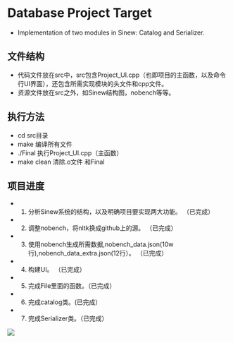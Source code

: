# Database Project Target
* Implementation of two modules in Sinew: Catalog and Serializer.

## 文件结构
* 代码文件放在src中，src包含Project_UI.cpp（也即项目的主函数，以及命令行UI界面），还包含所需实现模块的头文件和cpp文件。
* 资源文件放在src之外，如Sinew结构图，nobench等等。

## 执行方法
* cd src目录
* make 编译所有文件
* ./Final 执行Project_UI.cpp（主函数）
* make clean 清除.o文件 和Final

## 项目进度

* 1. 分析Sinew系统的结构，以及明确项目要实现两大功能。 （已完成）
* 2. 调整nobench，将nltk换成github上的源。 （已完成）
* 3. 使用nobench生成所需数据,nobench_data.json(10w行),nobench_data_extra.json(12行）。 （已完成）
* 4. 构建UI。 （已完成）
* 5. 完成File里面的函数。（已完成）
* 6. 完成catalog类。(已完成）
* 7. 完成Serializer类。（已完成）


![](http://img.zjol.com.cn/pic/0/05/36/41/5364128_996445.jpg)


